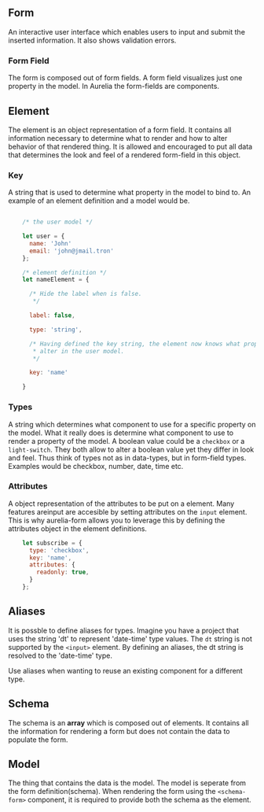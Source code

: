 
## Form

An interactive user interface which enables users to input
and submit the inserted information. It also shows validation errors.

### Form Field

The form is composed out of form fields. A form field visualizes just one
property in the model. In Aurelia the form-fields are components.

## Element

The element is an object representation of a form field. It contains all
information necessary to determine what to render and how to alter behavior of
that rendered thing. It is allowed and encouraged to put all data that
determines the look and feel of a rendered form-field in this object.

### Key

A string that is used to determine what property in the model to bind to. An
example of an element definition and a model would be.

```js

    /* the user model */

    let user = {
      name: 'John'
      email: 'john@jmail.tron'
    };

    /* element definition */
    let nameElement = {

      /* Hide the label when is false.
       */

      label: false,

      type: 'string',

      /* Having defined the key string, the element now knows what property to
       * alter in the user model.
       */

      key: 'name'

    }
```

### Types

A string which determines what component to use for a specific property on the model.
What it really does is determine what component to use to render a property of
the model. A boolean value could be a `checkbox` or a `light-switch`. They both
allow to alter a boolean value yet they differ in look and feel. Thus think of
types not as in data-types, but in form-field types. Examples would be
checkbox, number, date, time etc.

### Attributes

A object representation of the attributes to be put on a element. Many features
areinput are accesible by setting attributes on the `input` element. This is
why aurelia-form allows you to leverage this by defining the attributes object
in the element definitions.

```js
    let subscribe = {
      type: 'checkbox',
      key: 'name',
      attributes: {
        readonly: true,
      }
    };
```

## Aliases

It is possble to define aliases for types. Imagine you have a project that uses
the string 'dt' to represent 'date-time' type values. The `dt` string is not
supported by the `<input>` element. By defining an aliases, the dt string is
resolved to the 'date-time' type.

Use aliases when wanting to reuse an existing component for a different type.

## Schema

The schema is an **array** which is composed out of elements. It contains all
the information for rendering a form but does not contain the data to populate
the form.

## Model

The thing that contains the data is the model. The model is seperate from the
form definition(schema). When rendering the form using the `<schema-form>`
component, it is required to provide both the schema as the element.


